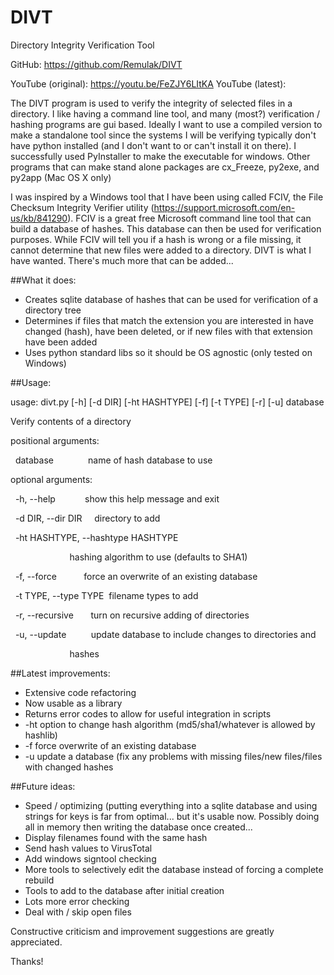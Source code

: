 # DIVT

Directory Integrity Verification Tool

GitHub: https://github.com/Remulak/DIVT

YouTube (original): https://youtu.be/FeZJY6LItKA
YouTube (latest):

The DIVT program is used to verify the integrity of selected files in a directory.  I like having a command line tool, and many (most?) verification / hashing programs are gui based.  Ideally I want to use a compiled version to make a standalone tool since the systems I will be verifying typically don't have python installed (and I don't want to or can't install it on there).  I successfully used PyInstaller to make the executable for windows.  Other programs that can make stand alone packages are cx_Freeze, py2exe, and py2app (Mac OS X only)

I was inspired by a Windows tool that I have been using called FCIV, the File Checksum Integrity Verifier utility (https://support.microsoft.com/en-us/kb/841290).  FCIV is a great free Microsoft command line tool that can build a database of hashes.  This database can then be used for verification purposes.  While FCIV will tell you if a hash is wrong or a file missing, it cannot determine that new files were added to a directory.  DIVT is what I have wanted.  There's much more that can be added...

##What it does:

+ Creates sqlite database of hashes that can be used for verification of a directory tree
+ Determines if files that match the extension you are interested in have changed (hash), have been deleted, or if new files with that extension have been added
+ Uses python standard libs so it should be OS agnostic (only tested on Windows)

##Usage:

usage: divt.py [-h] [-d DIR] [-ht HASHTYPE] [-f] [-t TYPE] [-r] [-u] database

Verify contents of a directory

positional arguments:

  database              name of hash database to use

optional arguments:

  -h, --help            show this help message and exit

  -d DIR, --dir DIR     directory to add

  -ht HASHTYPE, --hashtype HASHTYPE

                        hashing algorithm to use (defaults to SHA1)

  -f, --force           force an overwrite of an existing database

  -t TYPE, --type TYPE  filename types to add

  -r, --recursive       turn on recursive adding of directories

  -u, --update          update database to include changes to directories and

                        hashes

##Latest improvements:
* Extensive code refactoring
* Now usable as a library
* Returns error codes to allow for useful integration in scripts
* -ht option to change hash algorithm (md5/sha1/whatever is allowed by hashlib)
* -f force overwrite of an existing database
* -u update a database (fix any problems with missing files/new files/files with changed hashes

##Future ideas:

+ Speed / optimizing (putting everything into a sqlite database and using strings for keys is far from optimal... but it's usable now.  Possibly doing all in memory then writing the database once created...
+ Display filenames found with the same hash
+ Send hash values to VirusTotal
+ Add windows signtool checking
+ More tools to selectively edit the database instead of forcing a complete rebuild
+ Tools to add to the database after initial creation
+ Lots more error checking
+ Deal with / skip open files

Constructive criticism and improvement suggestions are greatly appreciated.

Thanks!
